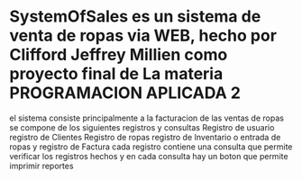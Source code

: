 # SystemOfSales es un sistema de venta de ropas via WEB, hecho por Clifford Jeffrey Millien como proyecto final de La materia PROGRAMACION APLICADA 2
el sistema consiste principalmente a la facturacion de las ventas de ropas
se compone de los siguientes registros y consultas
Registro de usuario
registro de Clientes
Registro de ropas
registro de Inventario o entrada de ropas
y registro de Factura
cada registro contiene una consulta que permite verificar los registros hechos y en cada consulta hay un boton que permite imprimir reportes
